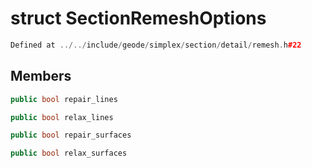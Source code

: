 # struct SectionRemeshOptions

```cpp
Defined at ../../include/geode/simplex/section/detail/remesh.h#22
```

## Members

```cpp
public bool repair_lines

```

```cpp
public bool relax_lines

```

```cpp
public bool repair_surfaces

```

```cpp
public bool relax_surfaces

```




